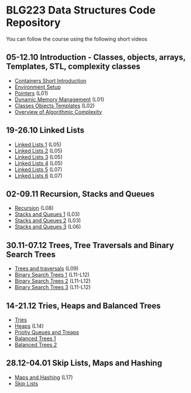 # BLG223 Data Structures Code Repository
You can follow the course using the following short videos

## 05-12.10	Introduction - Classes, objects, arrays, Templates, STL, complexity classes
- [Containers Short Introduction](https://youtu.be/pOco9-1F8QQ)
- [Environment Setup](https://youtu.be/ULInsximqOo)
- [Pointers](https://youtu.be/oyuWo43ut-g) (L01)
- [Dynamic Memory Management](https://youtu.be/c67Ap2VWxaU) (L01)
- [Classes Objects Templates](https://youtu.be/6PJ3TRNknME) (L02)
- [Overview of Algorithmic Complexity](https://youtu.be/GMLlj7imd4o)

## 19-26.10	Linked Lists
- [Linked Lists 1](https://youtu.be/N3eDRKdUVeA) (L05)
- [Linked Lists 2](https://youtu.be/4beWN-tONOc) (L05)
- [Linked Lists 3](https://youtu.be/iWW5Zqt5Ang) (L05)
- [Linked Lists 4](https://youtu.be/4A-WF8-EkDQ) (L05)
- [Linked Lists 5](https://youtu.be/ItH75t2uQlo) (L07)
- [Linked Lists 6](https://youtu.be/4nRQyAueoLU) (L07)

## 02-09.11	Recursion, Stacks and Queues
- [Recursion](https://youtu.be/NXztaZRCsKo) (L08)
- [Stacks and Queues 1](https://youtu.be/ZBxt3S0l88Y) (L03)
- [Stacks and Queues 2](https://youtu.be/wN9be6n98W4) (L03)
- [Stacks and Queues 3](https://youtu.be/WmmlW06ZCWc) (L06)

## 30.11-07.12	Trees, Tree Traversals and Binary Search Trees
- [Trees and traversals](https://youtu.be/xKucrA7QjyU) (L09)
- [Binary Search Trees 1](https://youtu.be/KDF29Bd9j8w) (L11-L12)
- [Binary Search Trees 2](https://youtu.be/1zA87Og_zOQ) (L11-L12)
- [Binary Search Trees 3](https://youtu.be/S1wONm7BntM) (L11-L12)

## 14-21.12	Tries, Heaps and Balanced Trees
- [Tries](https://youtu.be/r33uGxDDyfQ) 
- [Heaps](https://youtu.be/Ncrm9QVQ4YY) (L14)
- [Priotiy Queues and Treaps](https://youtu.be/9X4ykPBFyzQ) 
- [Balanced Trees 1](https://youtu.be/ETLMNhWjcGQ)
- [Balanced Trees 2](https://youtu.be/nSvRZXsO4mM)

## 28.12-04.01 Skip Lists, Maps and Hashing
- [Maps and Hashing](https://youtu.be/mmsd0pbU_eY) (L17)
- [Skip Lists](https://youtu.be/b3dGuADK8Es)


